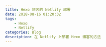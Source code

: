 ```yaml
---
title: Hexo 博客的 Netlify 部署
date: 2018-08-16 01:20:32
tags: 
    - Hexo
    - Netlify
categories: Blog
description: 在 Netlify 上部署 Hexo 博客的方法
---
```

